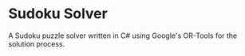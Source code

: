 # Sudoku Solver
A Sudoku puzzle solver written in C# using Google's OR-Tools for the solution process.